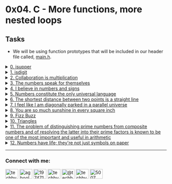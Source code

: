 # 0x04. C - More functions, more nested loops

## Tasks

- We will be using function prototypes that will be included in our header file called, [main.h](./main.h).


<details>
<summary><a href="./0-isupper.c">0. isupper</a></summary><br>

Write a function that checks for uppercase character.

* Prototype: int _isupper(int c);
* Returns 1 if c is uppercase
* Returns 0 otherwise

</details>

<details>
<summary><a href="./1-isdigit.c">1. isdigit</a></summary><br>

Write a function that checks for a digit (0 through 9).

* Prototype: int _isdigit(int c);
* Returns 1 if c is a digit
* Returns 0 otherwise

</details>

<details>
<summary><a href="./2-mul.c">2. Collaboration is multiplication</a></summary><br>

Write a function that multiplies two integers.

* Prototype: int mul(int a, int b);

</details>

<details>
<summary><a href="./3-print_numbers.c">3. The numbers speak for themselves</a></summary><br>

Write a function that prints the numbers, from 0 to 9, followed by a new line.

* Prototype: void print_numbers(void);
* You can only use _putchar twice in your code

</details>

<details>
<summary><a href="./4-print_most_numbers.c">4. I believe in numbers and signs</a></summary><br>

Write a function that prints the numbers, from 0 to 9, followed by a new line.

* Prototype: void print_most_numbers(void);
* Do not print 2 and 4
* You can only use _putchar twice in your code

</details>

<details>
<summary><a href="./5-more_numbers.c">5. Numbers constitute the only universal language</a></summary><br>

Write a function that prints 10 times the numbers, from 0 to 14,
followed by a new line.

*  Prototype: void more_numbers(void);
* You can only use _putchar three times in your code

</details>

<details>
<summary><a href="./6-print_line.c">6. The shortest distance between two points is a straight line</a></summary><br>

The shortest distance between two points is a straight line
Write a function that draws a straight line in the terminal.

* Prototype: void print_line(int n);
* You can only use _putchar function to print
* Where n is the number of times the character _ should be printed
* The line should end with a \n
* If n is 0 or less, the function should only print \n

</details>

<details>
<summary><a href="./7-print_diagonal.c">7. I feel like I am diagonally parked in a parallel universe</a></summary><br>

I feel like I am diagonally parked in a parallel universe
Write a function that draws a diagonal line on the terminal.

* Prototype: void print_diagonal(int n);
* You can only use _putchar function to print
* Where n is the number of times the character \ should be printed
* The diagonal should end with a \n
* If n is 0 or less, the function should only print a \n

</details>

<details>
<summary><a href="./8-print_square.c">8. You are so much sunshine in every square inch</a></summary><br>

Write a function that prints a square, followed by a new line.

* Prototype: void print_square(int size);
* You can only use _putchar function to print
* Where size is the size of the square
* If size is 0 or less, the function should print only a new line
* Use the character # to print the square

</details>

<details>
<summary><a href="./9-fizz_buzz.c">9. Fizz Buzz</a></summary><br>

The “Fizz-Buzz test” is an interview question designed to help filter out the
99.5% of programming job candidates who can’t seem to program their way out of
a wet paper bag.
Write a program that prints the numbers from 1 to 100, followed by a new line.

* But for multiples of three print Fizz instead of the number and for the
  multiples of five print Buzz. For numbers which are multiples of both three and
  five print FizzBuzz.
* Each number or word should be separated by a space
* You are allowed to use the standard library

</details>

<details>
<summary><a href="./10-print_triangle.c">10. Triangles</a></summary><br>

Write a function that prints a triangle, followed by a new line.

* Prototype: void print_triangle(int size);
* You can only use _putchar function to print
* Where size is the size of the triangle
* If size is 0 or less, the function should print only a new line
* Use the character # to print the triang

</details>

<details>
<summary><a href="./100-prime_factor.c">11. The problem of distinguishing prime numbers from composite numbers and of resolving the latter into their prime factors is known to be one of the most important and useful in arithmetic</a></summary><br>

The prime factors of 1231952 are 2, 2, 2, 2, 37 and 2081.</br>
Write a program that finds and prints the largest prime factor of the number
612852475143, followed by a new line.

* You are allowed to use the standard library
* Your program will be compiled with this command: gcc -Wall -pedantic -Werror -Wextra 100-prime_factor.c -o 100-prime_factor -lm

</details>

<details>
<summary><a href="./101-print_number.c">12. Numbers have life; they're not just symbols on paper</a></summary><br>

Write a function that prints an integer.

* Prototype: void print_number(int n);
* You can only use _putchar function to print
* You are not allowed to use long
* You are not allowed to use arrays or pointers
* You are not allowed to hard-code special values

</details>

-- -

<h3 align="left">Connect with me:</h3>
<p align="left">
<a href="https://twitter.com/techbydami" target="blank"><img align="center" src="https://raw.githubusercontent.com/rahuldkjain/github-profile-readme-generator/master/src/images/icons/Social/twitter.svg" alt="techbydami" height="30" width="40" /></a>
<a href="https://linkedin.com/in/agboola-olawale-damilola-7b2132246" target="blank"><img align="center" src="https://raw.githubusercontent.com/rahuldkjain/github-profile-readme-generator/master/src/images/icons/Social/linked-in-alt.svg" alt="agboola-olawale-damilola-7b2132246" height="30" width="40" /></a>
<a href="https://stackoverflow.com/users/19747131" target="blank"><img align="center" src="https://raw.githubusercontent.com/rahuldkjain/github-profile-readme-generator/master/src/images/icons/Social/stack-overflow.svg" alt="19747131" height="30" width="40" /></a>
<a href="https://instagram.com/techbydami" target="blank"><img align="center" src="https://raw.githubusercontent.com/rahuldkjain/github-profile-readme-generator/master/src/images/icons/Social/instagram.svg" alt="techbydami" height="30" width="40" /></a>
<a href="https://hashnode.com/@techbydami" target="blank"><img align="center" src="https://raw.githubusercontent.com/rahuldkjain/github-profile-readme-generator/master/src/images/icons/Social/hashnode.svg" alt="@techbydami" height="30" width="40" /></a>
<a href="https://www.youtube.com/c/techbydami" target="blank"><img align="center" src="https://raw.githubusercontent.com/rahuldkjain/github-profile-readme-generator/master/src/images/icons/Social/youtube.svg" alt="techbydami" height="30" width="40" /></a>
<a href="https://discord.gg/5007" target="blank"><img align="center" src="https://raw.githubusercontent.com/rahuldkjain/github-profile-readme-generator/master/src/images/icons/Social/discord.svg" alt="5007" height="30" width="40" /></a>
</p>
